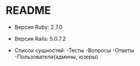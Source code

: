 # README

* Версия Ruby: 2.7.0

* Версия Rails: 5.0.7.2

* Список сущностей:
  -Тесты
  -Вопросы
  -Ответы
  -Пользователи(админы, юзеры)
